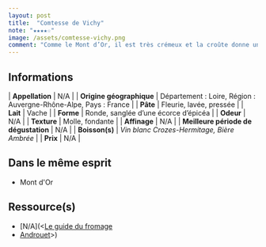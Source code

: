 ```yaml
---
layout: post
title:  "Comtesse de Vichy"
note: "★★★★☆"
image: /assets/comtesse-vichy.png
comment: "Comme le Mont d’Or, il est très crémeux et la croûte donne un goût plus puissant, un peu boisé."
---
```


## Informations

| **Appellation** | N/A |
| **Origine géographique** | Département : Loire, Région : Auvergne-Rhône-Alpe, Pays : France   |
| **Pâte** | Fleurie, lavée, pressée |
| **Lait** | Vache |
| **Forme** | Ronde, sanglée d’une écorce d’épicéa |
| **Odeur** | N/A |
| **Texture** | Molle, fondante |
| **Affinage** | N/A |
| **Meilleure période de dégustation** | N/A |
| **Boisson(s)** | *Vin blanc Crozes-Hermitage, Bière Ambrée* |
| **Prix** | N/A |

## Dans le même esprit
* Mont d'Or

## Ressource(s)
* [N/A](<[Le guide du fromage](https://www.leguidedufromage.com/comtesse-de-vichy-io486.html)
* [Androuet](http://www.androuet.com/Comtesse-de-Vichy-1525.html)>)